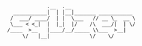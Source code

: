 <code>
             .__  .__                     
  ___________|  | |__|_______ ___________ 
 /  ___/ ____/  | |  \___   // __ \_  __ \
 \___ < <_|  |  |_|  |/    /\  ___/|  | \/
/____  >__   |____/__/_____ \\___  >__|   
     \/   |__|             \/    \/       </code>
